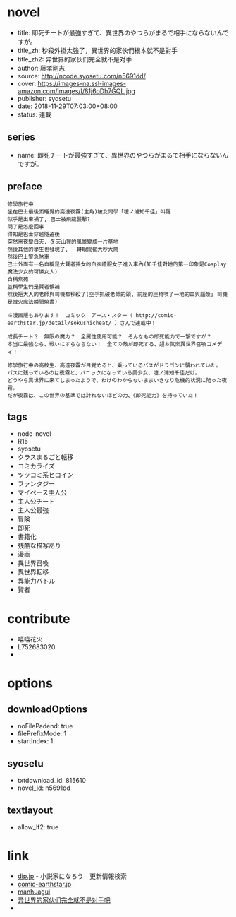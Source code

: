 # novel

- title: 即死チートが最強すぎて、異世界のやつらがまるで相手にならないんですが。
- title_zh: 秒殺外掛太強了，異世界的家伙們根本就不是對手
- title_zh2: 异世界的家伙们完全就不是对手
- author: 藤孝剛志
- source: http://ncode.syosetu.com/n5691dd/
- cover: https://images-na.ssl-images-amazon.com/images/I/81j6oDh7GQL.jpg
- publisher: syosetu
- date: 2018-11-29T07:03:00+08:00
- status: 連載

## series

- name: 即死チートが最強すぎて、異世界のやつらがまるで相手にならないんですが。

## preface


```
修學旅行中
坐在巴士最後面睡覺的高遠夜霧(主角)被女同學「壇ノ浦知千佳」叫醒
似乎是出車禍了, 巴士被飛龍襲擊?
問了是怎麼回事
得知是巴士穿越隧道後
突然黑夜變白天, 冬天山裡的風景變成一片草地
然後其他的學生也發現了, 一轉眼間都大吵大鬧
然後巴士警急煞車
巴士外面有一名自稱是大賢者孫女的白衣禮服女子進入車內(知千佳對她的第一印象是Cosplay魔法少女的可憐女人)
自稱紫苑
並稱學生們是賢者候補
然後把大人的老師與司機都秒殺了(空手抓破老師的頭, 前座的座椅噴了一地的血與腦漿; 司機是被火魔法瞬間燒盡)

※漫画版もあります！　コミック　アース・スター（ http://comic-earthstar.jp/detail/sokushicheat/ ）さんで連載中！

成長チート？　無限の魔力？　全属性使用可能？　そんなもの即死能力で一撃ですが？
本当に最強なら、戦いにすらならない！　全ての敵が即死する、超お気楽異世界召喚コメディ！

修学旅行中の高校生、高遠夜霧が目覚めると、乗っているバスがドラゴンに襲われていた。
バスに残っているのは夜霧と、パニックになっている美少女、壇ノ浦知千佳だけ。
どうやら異世界に来てしまったようで、わけのわからないままいきなり危機的状況に陥った夜霧。
だが夜霧は、この世界の基準では計れないほどの力、《即死能力》を持っていた！
```

## tags

- node-novel
- R15
- syosetu
- クラスまるごと転移
- コミカライズ
- ツッコミ系ヒロイン
- ファンタジー
- マイペース主人公
- 主人公チート
- 主人公最強
- 冒険
- 即死
- 書籍化
- 残酷な描写あり
- 漫画
- 異世界召喚
- 異世界転移
- 異能力バトル
- 賢者

# contribute

- 嘻嘻花火
- L752683020
- 

# options

## downloadOptions

- noFilePadend: true
- filePrefixMode: 1
- startIndex: 1

## syosetu

- txtdownload_id: 815610
- novel_id: n5691dd

## textlayout

- allow_lf2: true

# link

- [dip.jp](https://narou.nar.jp/search.php?text=n5691dd&novel=all&genre=all&new_genre=all&length=0&down=0&up=100) - 小説家になろう　更新情報検索
- [comic-earthstar.jp](https://comic-earthstar.jp/detail/sokushicheat/)
- [manhuagui](https://www.manhuagui.com/comic/28351/)
- [异世界的家伙们完全就不是对手吧](https://tieba.baidu.com/f?kw=%E5%BC%82%E4%B8%96%E7%95%8C%E7%9A%84%E5%AE%B6%E4%BC%99%E4%BB%AC%E5%AE%8C%E5%85%A8%E5%B0%B1%E4%B8%8D%E6%98%AF%E5%AF%B9%E6%89%8B&ie=utf-8 "异世界的家伙们完全就不是对手")
- 



